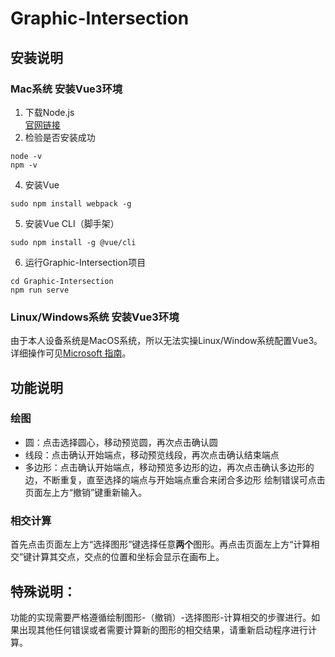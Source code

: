 # Graphic-Intersection
## 安装说明
### Mac系统 安装Vue3环境
1. 下载Node.js <br />
[官网链接](https://nodejs.org/en/download)
2. 检验是否安装成功
```
node -v
npm -v
```
4. 安装Vue
```
sudo npm install webpack -g
```
5. 安装Vue CLI（脚手架）
```
sudo npm install -g @vue/cli
```
6. 运行Graphic-Intersection项目
```
cd Graphic-Intersection
npm run serve
```
### Linux/Windows系统 安装Vue3环境
由于本人设备系统是MacOS系统，所以无法实操Linux/Window系统配置Vue3。详细操作可见[Microsoft 指南](https://learn.microsoft.com/zh-cn/windows/dev-environment/javascript/vue-on-wsl)。

## 功能说明
### 绘图
- 圆：点击选择圆心，移动预览圆，再次点击确认圆
- 线段：点击确认开始端点，移动预览线段，再次点击确认结束端点
- 多边形：点击确认开始端点，移动预览多边形的边，再次点击确认多边形的边，不断重复，直至选择的端点与开始端点重合来闭合多边形
绘制错误可点击页面左上方“撤销”键重新输入。
### 相交计算
首先点击页面左上方“选择图形”键选择任意**两个**图形。再点击页面左上方“计算相交”键计算其交点，交点的位置和坐标会显示在画布上。

## 特殊说明：
功能的实现需要严格遵循绘制图形-（撤销）-选择图形-计算相交的步骤进行。如果出现其他任何错误或者需要计算新的图形的相交结果，请重新启动程序进行计算。
